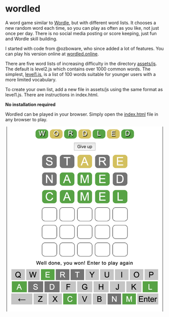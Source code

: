 # wordled

A word game similar to [Wordle](https://www.powerlanguage.co.uk/wordle/), but
with different word lists. It chooses a new random word each time, so you can
play as often as you like, not just once per day. There is no social media
posting or score keeping, just fun and Wordle skill building.

I started with code from @ozboware, who since added a lot of features. You can
play his version online at [wordled.online](https://wordled.online).

There are five word lists of increasing difficulty in the directory
[assets/js](assets/js). The default is level2.js which contains over 1000 common
words. The simplest, [level1.js](assets/js/level1.js), is a list of 100 words
suitable for younger users with a more limited vocabulary. 

To create your own list, add a new file in assets/js using the same format as
level1.js. There are instructions in index.html.

**No installation required**

Wordled can be played in your browser. Simply open the [index.html](index.html)
file in any browser to play.

![Wordled Game Board](screenshots/gameBoard.png)
